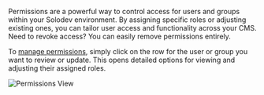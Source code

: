 Permissions are a powerful way to control access for users and groups within your Solodev environment. By assigning specific roles or adjusting existing ones, you can tailor user access and functionality across your CMS. Need to revoke access? You can easily remove permissions entirely.

To [manage permissions](/admin/settings/permissions/permission-detail/), simply click on the row for the user or group you want to review or update. This opens detailed options for viewing and adjusting their assigned roles.

<p><img src="/static/images/settings/permissions/permissions.jpg" alt="Permissions View"></p>